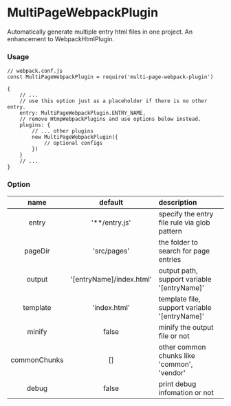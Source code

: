 # MultiPageWebpackPlugin

Automatically generate multiple entry html files in one project. An enhancement to WebpackHtmlPlugin.

### Usage

```
// webpack.conf.js
const MultiPageWebpackPlugin = require('multi-page-webpack-plugin')

{
    // ...
    // use this option just as a placeholder if there is no other entry.
    entry: MultiPageWebpackPlugin.ENTRY_NAME, 
    // remove HtmpWebpackPlugins and use options below instead.
    plugins: {
        // ... other plugins
        new MultiPageWebpackPlugin({
            // optional configs
        })
    }
    // ...
}

```

### Option

| name | default | description |
| :-: | :-: | :- | 
| entry | '**/entry.js' | specify the entry file rule via glob pattern |
| pageDir | 'src/pages' | the folder to search for page entries |
| output | '[entryName]/index.html' | output path, support variable '[entryName]' |
| template | 'index.html' | template file, support variable '[entryName]' |
| minify | false | minify the output file or not |
| commonChunks | [] | other common chunks like 'common', 'vendor' |
| debug | false | print debug infomation or not |
